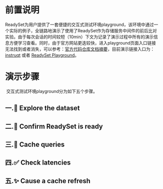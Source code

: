 # 前置说明

​		ReadySet为用户提供了一套便捷的交互式测试环境playground，该环境中通过一个实际的例子，全链路地演示了使用了ReadySet作为存储服务中间件的前后比对实验。由于每次会话的时间较短（10min）下文为记录了演示过程中所有的演示信息方便学习查看。同时，由于官方网站更迭较快，进入playground页面入口链接无法找到或者消失，可以参考：[官方代码仓库文档摘要](https://github.com/readysettech/docs/blob/main/docs/guides/intro/playground.md)，目前演示链接入口为：[instruqt](https://play.instruqt.com/embed/readyset/tracks/readyset-demo?token=em_-XZtFwT9_zvK7lnb) 或者 [ReadySet Playground](https://play.instruqt.com/embed/readyset/tracks/readyset-demo)。

# 演示步骤

​		交互式测试环境playground分为如下五个步骤。

## 一.👀 Explore the dataset

## 二.🔗 Confirm ReadySet is ready

## 三.🚀 Cache queries

## 四.✅ Check latencies

## 五.✨ Cause a cache refresh

